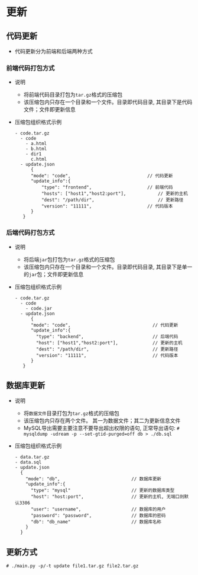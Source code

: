 # 更新

## 代码更新
- 代码更新分为前端和后端两种方式



### 前端代码打包方式

- 说明
  - 将前端代码目录打包为`tar.gz`格式的压缩包
  - 该压缩包内只存在一个目录和一个文件。目录即代码目录, 其目录下是代码文件；文件即更新信息

- 压缩包组织格式示例

  ```
  - code.tar.gz
    - code
      - a.html
      - b.html
      - dir1
        c.html
    - update.json
    	{
      	"mode": "code",				                // 代码更新
      	"update_info":{
            "type": "frontend",			            // 前端代码
            "hosts": ["host1","host2:port"],		    // 更新的主机
            "dest": "/path/dir",			            // 更新路径
            "version": "11111",			  	        // 代码版本
      	}
     }
  ```


### 后端代码打包方式

- 说明

  - 将后端`jar`包打包为`tar.gz`格式的压缩包
  - 该压缩包内只存在一个目录和一个文件。目录即代码目录, 其目录下是单一的`jar`包；文件即更新信息

- 压缩包组织格式示例

  ```
  - code.tar.gz
    - code
      - code.jar
    - update.json
    	{
      	"mode": "code",				                  // 代码更新
      	"update_info":{
      	  "type": "backend",				          // 后端代码
      	  "host": ["host1","host2:port"],		 	  // 更新的主机
          "dest": "/path/dir",			              // 更新路径
          "version": "11111",			  	          // 代码版本
      	}
     }
  ```


## 数据库更新

- 说明

  - 将`数据文件`目录打包为`tar.gz`格式的压缩包
  - 该压缩包内只存在两个文件。 其一为数据文件；其二为更新信息文件
  - MySQL导出需要主要注意不要导出超出权限的语句, 正常导出语句: `# mysqldump -udream -p --set-gtid-purged=off db > ./db.sql`

- 压缩包组织格式示例

	```
  - data.tar.gz
    - data.sql
    - update.json
      {
      	"mode": "db",				            // 数据库更新
      	"update_info":{
      	  "type": "mysql"					    // 更新的数据库类型
      	  "host": "host:port",				    // 更新的主机, 无端口则默认3306
          "user": "username",				    // 数据库的用户
          "password": "password",		        // 数据库的密码
          "db": "db_name"					    // 数据库名称
        }
      }
  ```
  

## 更新方式

```
# ./main.py -p/-t update file1.tar.gz file2.tar.gz
```



